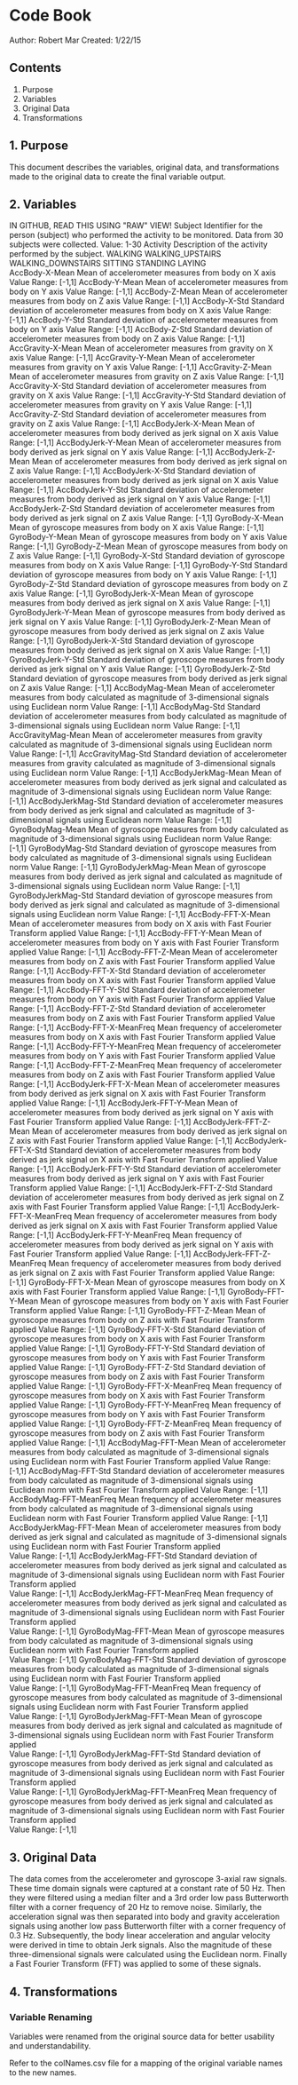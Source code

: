 # Code Book 
Author: Robert Mar
Created: 1/22/15 

## Contents
1. Purpose
2. Variables
3. Original Data 
4. Transformations

## 1. Purpose
This document describes the variables, original data, and transformations made to 
the original data to create the final variable output.

## 2. Variables
IN GITHUB, READ THIS USING "RAW" VIEW!
Subject
	Identifier for the person (subject) who performed the activity to be monitored.
	Data from 30 subjects were collected.
		Value: 1-30 
Activity
	Description of the activity performed by the subject.
		WALKING
		WALKING_UPSTAIRS
		WALKING_DOWNSTAIRS
		SITTING
		STANDING
		LAYING		
AccBody-X-Mean
	Mean of accelerometer measures from body on X axis
		Value Range: [-1,1]
AccBody-Y-Mean
	Mean of accelerometer measures from body on Y axis
		Value Range: [-1,1]
AccBody-Z-Mean
	Mean of accelerometer measures from body on Z axis
		Value Range: [-1,1]
AccBody-X-Std
	Standard deviation of accelerometer measures from body on X axis
		Value Range: [-1,1]
AccBody-Y-Std
	Standard deviation of accelerometer measures from body on Y axis
		Value Range: [-1,1]
AccBody-Z-Std
	Standard deviation of accelerometer measures from body on Z axis
		Value Range: [-1,1]
AccGravity-X-Mean
	Mean of accelerometer measures from gravity on X axis
		Value Range: [-1,1]
AccGravity-Y-Mean
	Mean of accelerometer measures from gravity on Y axis
		Value Range: [-1,1]
AccGravity-Z-Mean
	Mean of accelerometer measures from gravity on Z axis
		Value Range: [-1,1]
AccGravity-X-Std
	Standard deviation of accelerometer measures from gravity on X axis
		Value Range: [-1,1]
AccGravity-Y-Std
	Standard deviation of accelerometer measures from gravity on Y axis
		Value Range: [-1,1]
AccGravity-Z-Std
	Standard deviation of accelerometer measures from gravity on Z axis
		Value Range: [-1,1]
AccBodyJerk-X-Mean
	Mean of accelerometer measures from body derived as jerk signal on X axis
		Value Range: [-1,1]
AccBodyJerk-Y-Mean
	Mean of accelerometer measures from body derived as jerk signal on Y axis
		Value Range: [-1,1]
AccBodyJerk-Z-Mean
	Mean of accelerometer measures from body derived as jerk signal on Z axis
		Value Range: [-1,1]
AccBodyJerk-X-Std
	Standard deviation of accelerometer measures from body derived as jerk signal on X axis
		Value Range: [-1,1]
AccBodyJerk-Y-Std
	Standard deviation of accelerometer measures from body derived as jerk signal on Y axis
		Value Range: [-1,1]
AccBodyJerk-Z-Std
	Standard deviation of accelerometer measures from body derived as jerk signal on Z axis
		Value Range: [-1,1]
GyroBody-X-Mean
	Mean of gyroscope measures from body on X axis
		Value Range: [-1,1]
GyroBody-Y-Mean
	Mean of gyroscope measures from body on Y axis
		Value Range: [-1,1]
GyroBody-Z-Mean
	Mean of gyroscope measures from body on Z axis
		Value Range: [-1,1]
GyroBody-X-Std
	Standard deviation of gyroscope measures from body on X axis
		Value Range: [-1,1]
GyroBody-Y-Std
	Standard deviation of gyroscope measures from body on Y axis
		Value Range: [-1,1]
GyroBody-Z-Std
	Standard deviation of gyroscope measures from body on Z axis
		Value Range: [-1,1]
GyroBodyJerk-X-Mean
	Mean of gyroscope measures from body derived as jerk signal on X axis
		Value Range: [-1,1]
GyroBodyJerk-Y-Mean
	Mean of gyroscope measures from body derived as jerk signal on Y axis
		Value Range: [-1,1]
GyroBodyJerk-Z-Mean
	Mean of gyroscope measures from body derived as jerk signal on Z axis
		Value Range: [-1,1]
GyroBodyJerk-X-Std
	Standard deviation of gyroscope measures from body derived as jerk signal on X axis
		Value Range: [-1,1]
GyroBodyJerk-Y-Std
	Standard deviation of gyroscope measures from body derived as jerk signal on Y axis
		Value Range: [-1,1]
GyroBodyJerk-Z-Std
	Standard deviation of gyroscope measures from body derived as jerk signal on Z axis
		Value Range: [-1,1]
AccBodyMag-Mean
	Mean of accelerometer measures from body calculated as magnitude of 3-dimensional signals using Euclidean norm 
		Value Range: [-1,1]
AccBodyMag-Std
	Standard deviation of accelerometer measures from body calculated as magnitude of 3-dimensional signals using Euclidean norm 
		Value Range: [-1,1]
AccGravityMag-Mean
	Mean of accelerometer measures from gravity calculated as magnitude of 3-dimensional signals using Euclidean norm 
		Value Range: [-1,1]
AccGravityMag-Std
	Standard deviation of accelerometer measures from gravity calculated as magnitude of 3-dimensional signals using Euclidean norm 
		Value Range: [-1,1]
AccBodyJerkMag-Mean
	Mean of accelerometer measures from body derived as jerk signal and calculated as magnitude of 3-dimensional signals using Euclidean norm 
		Value Range: [-1,1]
AccBodyJerkMag-Std
	Standard deviation of accelerometer measures from body derived as jerk signal and calculated as magnitude of 3-dimensional signals using Euclidean norm 
		Value Range: [-1,1]
GyroBodyMag-Mean
	Mean of gyroscope measures from body calculated as magnitude of 3-dimensional signals using Euclidean norm 
		Value Range: [-1,1]
GyroBodyMag-Std
	Standard deviation of gyroscope measures from body calculated as magnitude of 3-dimensional signals using Euclidean norm 
		Value Range: [-1,1]
GyroBodyJerkMag-Mean
	Mean of gyroscope measures from body derived as jerk signal and calculated as magnitude of 3-dimensional signals using Euclidean norm 
		Value Range: [-1,1]
GyroBodyJerkMag-Std
	Standard deviation of gyroscope measures from body derived as jerk signal and calculated as magnitude of 3-dimensional signals using Euclidean norm 
		Value Range: [-1,1]
AccBody-FFT-X-Mean
	Mean of accelerometer measures from body on X axis with Fast Fourier Transform applied
		Value Range: [-1,1]
AccBody-FFT-Y-Mean
	Mean of accelerometer measures from body on Y axis with Fast Fourier Transform applied
		Value Range: [-1,1]
AccBody-FFT-Z-Mean
	Mean of accelerometer measures from body on Z axis with Fast Fourier Transform applied
		Value Range: [-1,1]
AccBody-FFT-X-Std
	Standard deviation of accelerometer measures from body on X axis with Fast Fourier Transform applied
		Value Range: [-1,1]
AccBody-FFT-Y-Std
	Standard deviation of accelerometer measures from body on Y axis with Fast Fourier Transform applied
		Value Range: [-1,1]
AccBody-FFT-Z-Std
	Standard deviation of accelerometer measures from body on Z axis with Fast Fourier Transform applied
		Value Range: [-1,1]
AccBody-FFT-X-MeanFreq
	Mean frequency of accelerometer measures from body on X axis with Fast Fourier Transform applied
		Value Range: [-1,1]
AccBody-FFT-Y-MeanFreq
	Mean frequency of accelerometer measures from body on Y axis with Fast Fourier Transform applied
		Value Range: [-1,1]
AccBody-FFT-Z-MeanFreq
	Mean frequency of accelerometer measures from body on Z axis with Fast Fourier Transform applied
		Value Range: [-1,1]
AccBodyJerk-FFT-X-Mean
	Mean of accelerometer measures from body derived as jerk signal on X axis with Fast Fourier Transform applied
		Value Range: [-1,1]
AccBodyJerk-FFT-Y-Mean
	Mean of accelerometer measures from body derived as jerk signal on Y axis with Fast Fourier Transform applied
		Value Range: [-1,1]
AccBodyJerk-FFT-Z-Mean
	Mean of accelerometer measures from body derived as jerk signal on Z axis with Fast Fourier Transform applied
		Value Range: [-1,1]
AccBodyJerk-FFT-X-Std
	Standard deviation of accelerometer measures from body derived as jerk signal on X axis with Fast Fourier Transform applied
		Value Range: [-1,1]
AccBodyJerk-FFT-Y-Std
	Standard deviation of accelerometer measures from body derived as jerk signal on Y axis with Fast Fourier Transform applied
		Value Range: [-1,1]
AccBodyJerk-FFT-Z-Std
	Standard deviation of accelerometer measures from body derived as jerk signal on Z axis with Fast Fourier Transform applied
		Value Range: [-1,1]
AccBodyJerk-FFT-X-MeanFreq
	Mean frequency of accelerometer measures from body derived as jerk signal on X axis with Fast Fourier Transform applied
		Value Range: [-1,1]
AccBodyJerk-FFT-Y-MeanFreq
	Mean frequency of accelerometer measures from body derived as jerk signal on Y axis with Fast Fourier Transform applied
		Value Range: [-1,1]
AccBodyJerk-FFT-Z-MeanFreq
	Mean frequency of accelerometer measures from body derived as jerk signal on Z axis with Fast Fourier Transform applied
		Value Range: [-1,1]
GyroBody-FFT-X-Mean
	Mean of gyroscope measures from body on X axis with Fast Fourier Transform applied
		Value Range: [-1,1]
GyroBody-FFT-Y-Mean
	Mean of gyroscope measures from body on Y axis with Fast Fourier Transform applied
		Value Range: [-1,1]
GyroBody-FFT-Z-Mean
	Mean of gyroscope measures from body on Z axis with Fast Fourier Transform applied
		Value Range: [-1,1]
GyroBody-FFT-X-Std
	Standard deviation of gyroscope measures from body on X axis with Fast Fourier Transform applied
		Value Range: [-1,1]
GyroBody-FFT-Y-Std
	Standard deviation of gyroscope measures from body on Y axis with Fast Fourier Transform applied
		Value Range: [-1,1]
GyroBody-FFT-Z-Std
	Standard deviation of gyroscope measures from body on Z axis with Fast Fourier Transform applied
		Value Range: [-1,1]
GyroBody-FFT-X-MeanFreq
	Mean frequency of gyroscope measures from body on X axis with Fast Fourier Transform applied
		Value Range: [-1,1]
GyroBody-FFT-Y-MeanFreq
	Mean frequency of gyroscope measures from body on Y axis with Fast Fourier Transform applied
		Value Range: [-1,1]
GyroBody-FFT-Z-MeanFreq
	Mean frequency of gyroscope measures from body on Z axis with Fast Fourier Transform applied
		Value Range: [-1,1]
AccBodyMag-FFT-Mean
	Mean of accelerometer measures from body calculated as magnitude of 3-dimensional signals using Euclidean norm with Fast Fourier Transform applied 
		Value Range: [-1,1]
AccBodyMag-FFT-Std
	Standard deviation of accelerometer measures from body calculated as magnitude of 3-dimensional signals using Euclidean norm with Fast Fourier Transform applied 
		Value Range: [-1,1]
AccBodyMag-FFT-MeanFreq
	Mean frequency of accelerometer measures from body calculated as magnitude of 3-dimensional signals using Euclidean norm with Fast Fourier Transform applied 
		Value Range: [-1,1]
AccBodyJerkMag-FFT-Mean
	Mean of accelerometer measures from body derived as jerk signal and calculated as magnitude of 3-dimensional signals using Euclidean norm with Fast Fourier Transform applied  
		Value Range: [-1,1]
AccBodyJerkMag-FFT-Std
	Standard deviation of accelerometer measures from body derived as jerk signal and calculated as magnitude of 3-dimensional signals using Euclidean norm with Fast Fourier Transform applied  
		Value Range: [-1,1]
AccBodyJerkMag-FFT-MeanFreq
	Mean frequency of accelerometer measures from body derived as jerk signal and calculated as magnitude of 3-dimensional signals using Euclidean norm with Fast Fourier Transform applied  
		Value Range: [-1,1]
GyroBodyMag-FFT-Mean
	Mean of gyroscope measures from body calculated as magnitude of 3-dimensional signals using Euclidean norm with Fast Fourier Transform applied   
		Value Range: [-1,1]
GyroBodyMag-FFT-Std
	Standard deviation of gyroscope measures from body calculated as magnitude of 3-dimensional signals using Euclidean norm with Fast Fourier Transform applied   
		Value Range: [-1,1]
GyroBodyMag-FFT-MeanFreq
	Mean frequency of gyroscope measures from body calculated as magnitude of 3-dimensional signals using Euclidean norm with Fast Fourier Transform applied   
		Value Range: [-1,1]
GyroBodyJerkMag-FFT-Mean
	Mean of gyroscope measures from body derived as jerk signal and calculated as magnitude of 3-dimensional signals using Euclidean norm with Fast Fourier Transform applied    
		Value Range: [-1,1]
GyroBodyJerkMag-FFT-Std
	Standard deviation of gyroscope measures from body derived as jerk signal and calculated as magnitude of 3-dimensional signals using Euclidean norm with Fast Fourier Transform applied    
		Value Range: [-1,1]
GyroBodyJerkMag-FFT-MeanFreq
	Mean frequency of gyroscope measures from body derived as jerk signal and calculated as magnitude of 3-dimensional signals using Euclidean norm with Fast Fourier Transform applied    
		Value Range: [-1,1]

## 3. Original Data 
The data comes from the accelerometer and gyroscope 3-axial raw signals. These time domain signals were captured at a constant rate of 50 Hz. Then they were filtered using a median filter and a 3rd order low pass Butterworth filter with a corner frequency of 20 Hz to remove noise. Similarly, the acceleration signal was then separated into body and gravity acceleration signals using another low pass Butterworth filter with a corner frequency of 0.3 Hz. Subsequently, the body linear acceleration and angular velocity were derived in time to obtain Jerk signals. Also the magnitude of these three-dimensional signals were calculated using the Euclidean norm. Finally a Fast Fourier Transform (FFT) was applied to some of these signals.

## 4. Transformations

### Variable Renaming
Variables were renamed from the original source data for better usability 
and understandability. 

Refer to the colNames.csv file for a mapping of the original variable names
to the new names. 